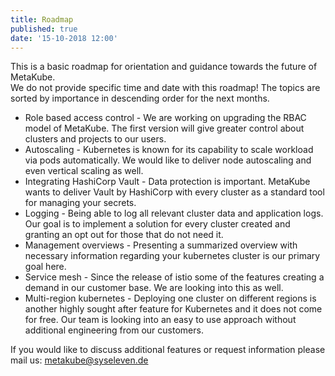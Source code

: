 ```yaml
---
title: Roadmap
published: true
date: '15-10-2018 12:00'
---
```


This is a basic roadmap for orientation and guidance towards the future of MetaKube.  
We do not provide specific time and date with this roadmap! The topics are sorted by importance in descending order for the next months.

* Role based access control - We are working on upgrading the RBAC model of MetaKube. The first version will give greater control about clusters and projects to our users.
* Autoscaling - Kubernetes is known for its capability to scale workload via pods automatically. We would like to deliver node autoscaling and even vertical scaling as well.
* Integrating HashiCorp Vault - Data protection is important. MetaKube wants to deliver Vault by HashiCorp with every cluster as a standard tool for managing your secrets.
* Logging - Being able to log all relevant cluster data and application logs. Our goal is to implement a solution for every cluster created and granting an opt out for those that do not need it.
* Management overviews - Presenting a summarized overview with necessary information regarding your kubernetes cluster is our primary goal here.
* Service mesh - Since the release of istio some of the features creating a demand in our customer base. We are looking into this as well.
* Multi-region kubernetes - Deploying one cluster on different regions is another highly sought after feature for Kubernetes and it does not come for free. Our team is looking into an easy to use approach without additional engineering from our customers.

If you would like to discuss additional features or request information please mail us: metakube@syseleven.de
